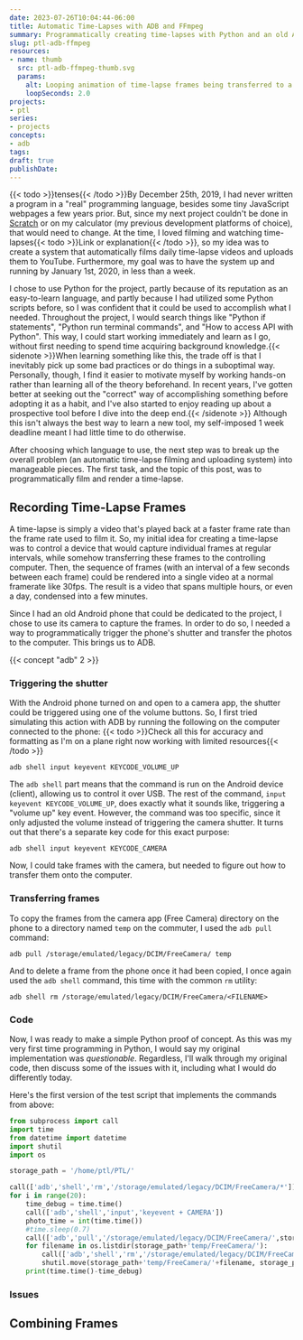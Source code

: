 ```yaml
---
date: 2023-07-26T10:04:44-06:00
title: Automatic Time-Lapses with ADB and FFmpeg
summary: Programmatically creating time-lapses with Python and an old Android phone
slug: ptl-adb-ffmpeg
resources:
- name: thumb
  src: ptl-adb-ffmpeg-thumb.svg
  params:
    alt: Looping animation of time-lapse frames being transferred to a computer.
    loopSeconds: 2.0
projects:
- ptl
series:
- projects
concepts:
- adb
tags:
draft: true
publishDate:
---
```


{{< todo >}}tenses{{< /todo >}}By December 25th, 2019, I had never written a program in a "real" programming language, besides some tiny JavaScript webpages a few years prior. But, since my next project couldn't be done in [Scratch](https://scratch.mit.edu) or on my calculator (my previous development platforms of choice), that would need to change. At the time, I loved filming and watching time-lapses{{< todo >}}Link or explanation{{< /todo >}}, so my idea was to create a system that automatically films daily time-lapse videos and uploads them to YouTube. Furthermore, my goal was to have the system up and running by January 1st, 2020, in less than a week.

I chose to use Python for the project, partly because of its reputation as an easy-to-learn language, and partly because I had utilized some Python scripts before, so I was confident that it could be used to accomplish what I needed. Throughout the project, I would search things like "Python if statements", "Python run terminal commands", and "How to access API with Python". This way, I could start working immediately and learn as I go, without first needing to spend time acquiring background knowledge.{{< sidenote >}}When learning something like this, the trade off is that I inevitably pick up some bad practices or do things in a suboptimal way. Personally, though, I find it easier to motivate myself by working hands-on rather than learning all of the theory beforehand. In recent years, I've gotten better at seeking out the "correct" way of accomplishing something before adopting it as a habit, and I've also started to enjoy reading up about a prospective tool before I dive into the deep end.{{< /sidenote >}} Although this isn't always the best way to learn a new tool, my self-imposed 1 week deadline meant I had little time to do otherwise.

After choosing which language to use, the next step was to break up the overall problem (an automatic time-lapse filming and uploading system) into manageable pieces. The first task, and the topic of this post, was to programmatically film and render a time-lapse.

## Recording Time-Lapse Frames

A time-lapse is simply a video that's played back at a faster frame rate than the frame rate used to film it. So, my initial idea for creating a time-lapse was to control a device that would capture individual frames at regular intervals, while somehow transferring these frames to the controlling computer. Then, the sequence of frames (with an interval of a few seconds between each frame) could be rendered into a single video at a normal framerate like 30fps. The result is a video that spans multiple hours, or even a day, condensed into a few minutes.

Since I had an old Android phone that could be dedicated to the project, I chose to use its camera to capture the frames. In order to do so, I needed a way to programmatically trigger the phone's shutter and transfer the photos to the computer. This brings us to ADB.

{{< concept "adb" 2 >}}

### Triggering the shutter

With the Android phone turned on and open to a camera app, the shutter could be triggered using one of the volume buttons. So, I first tried simulating this action with ADB by running the following on the computer connected to the phone:
{{< todo >}}Check all this for accuracy and formatting as I'm on a plane right now working with limited resources{{< /todo >}}

```
adb shell input keyevent KEYCODE_VOLUME_UP
```

The `adb shell` part means that the command is run on the Android device (client), allowing us to control it over USB. The rest of the command, `input keyevent KEYCODE_VOLUME_UP`, does exactly what it sounds like, triggering a "volume up" key event. However, the command was too specific, since it only adjusted the volume instead of triggering the camera shutter. It turns out that there's a separate key code for this exact purpose:

```
adb shell input keyevent KEYCODE_CAMERA
```

Now, I could take frames with the camera, but needed to figure out how to transfer them onto the computer.

### Transferring frames

To copy the frames from the camera app (Free Camera) directory on the phone to a directory named `temp` on the commuter, I used the `adb pull` command:

```
adb pull /storage/emulated/legacy/DCIM/FreeCamera/ temp
```

And to delete a frame from the phone once it had been copied, I once again used the `adb shell` command, this time with the common `rm` utility:

```
adb shell rm /storage/emulated/legacy/DCIM/FreeCamera/<FILENAME>
```

### Code

Now, I was ready to make a simple Python proof of concept. As this was my very first time programming in Python, I would say my original implementation was *questionable*. Regardless, I'll walk through my original code, then discuss some of the issues with it, including what I would do differently today.

Here's the first version of the test script that implements the commands from above:

```python
from subprocess import call
import time
from datetime import datetime
import shutil
import os

storage_path = '/home/ptl/PTL/'

call(['adb','shell','rm','/storage/emulated/legacy/DCIM/FreeCamera/*'])
for i in range(20):
	time_debug = time.time()	
	call(['adb','shell','input','keyevent + CAMERA'])
	photo_time = int(time.time())	
	#time.sleep(0.7)
	call(['adb','pull','/storage/emulated/legacy/DCIM/FreeCamera/',storage_path+'temp'])
	for filename in os.listdir(storage_path+'temp/FreeCamera/'):		
		call(['adb','shell','rm','/storage/emulated/legacy/DCIM/FreeCamera/'+filename])		
		shutil.move(storage_path+'temp/FreeCamera/'+filename, storage_path+'Frames/'+str(photo_time)+'.jpg')
	print(time.time()-time_debug)
```

### Issues

## Combining Frames



